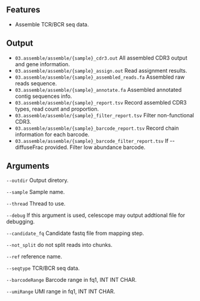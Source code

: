 ## Features

- Assemble TCR/BCR seq data.

## Output
- `03.assemble/assemble/{sample}_cdr3.out` All assembled CDR3 output and gene information.
- `03.assemble/assemble/{sample}_assign.out` Read assignment results.
- `03.assemble/assemble/{sample}_assembled_reads.fa` Assembled raw reads sequence.
- `03.assemble/assemble/{sample}_annotate.fa` Assembled annotated contig sequences info.
- `03.assemble/assemble/{sample}_report.tsv` Record assembled CDR3 types, read count and proportion.
- `03.assemble/assemble/{sample}_filter_report.tsv` Filter non-functional CDR3.
- `03.assemble/assemble/{sample}_barcode_report.tsv` Record chain information for each barcode.
- `03.assemble/assemble/{sample}_barcode_filter_report.tsv` If --diffuseFrac provided. Filter low abundance barcode.
## Arguments
`--outdir` Output diretory.

`--sample` Sample name.

`--thread` Thread to use.

`--debug` If this argument is used, celescope may output addtional file for debugging.

`--candidate_fq` Candidate fastq file from mapping step.

`--not_split` do not split reads into chunks.

`--ref` reference name.

`--seqtype` TCR/BCR seq data.

`--barcodeRange` Barcode range in fq1, INT INT CHAR.

`--umiRange` UMI range in fq1, INT INT CHAR.

